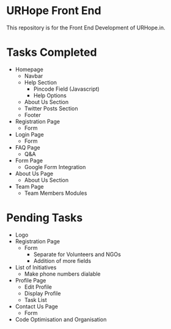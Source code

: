 # URHope Front End
This repository is for the Front End Development of URHope.in.

# Tasks Completed
- Homepage
  - Navbar
  - Help Section
    - Pincode Field (Javascript)
    - Help Options
  - About Us Section
  - Twitter Posts Section
  - Footer
- Registration Page
  - Form
- Login Page
  - Form
- FAQ Page
  - Q&A
- Form Page
  - Google Form Integration
- About Us Page
  - About Us Section
- Team Page
  - Team Members Modules

# Pending Tasks  
- Logo
- Registration Page
  - Form 
    - Separate for Volunteers and NGOs
    - Addition of more fields
- List of Initiatives
  - Make phone numbers dialable
- Profile Page
  - Edit Profile
  - Display Profile
  - Task List
- Contact Us Page
  - Form
- Code Optimisation and Organisation
